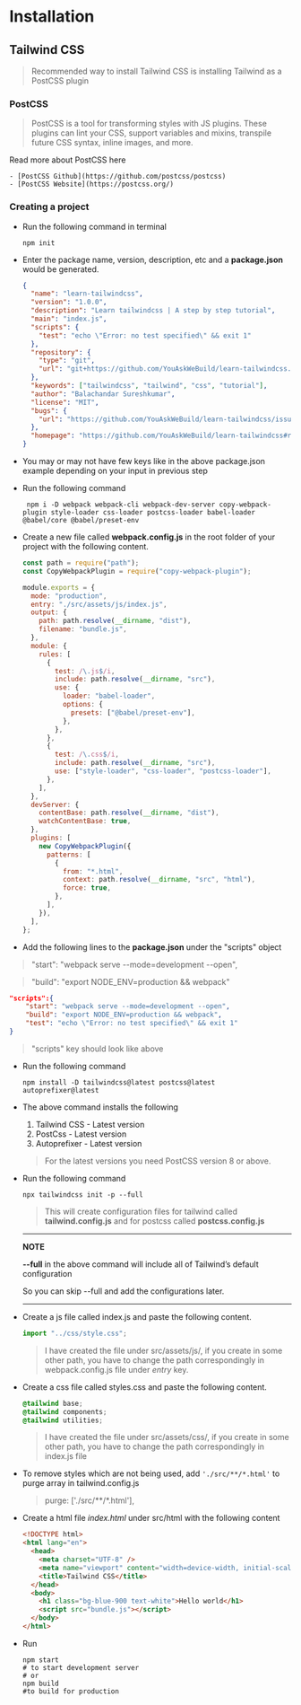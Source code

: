 # Installation

## Tailwind CSS

> Recommended way to install Tailwind CSS is installing Tailwind as a PostCSS plugin

### PostCSS

> PostCSS is a tool for transforming styles with JS plugins. These plugins can lint your CSS, support variables and mixins, transpile future CSS syntax, inline images, and more.

Read more about PostCSS here

    - [PostCSS Github](https://github.com/postcss/postcss)
    - [PostCSS Website](https://postcss.org/)

### Creating a project

- Run the following command in terminal

  ```shell
  npm init
  ```

- Enter the package name, version, description, etc and a **package.json** would be generated.

  ```json
  {
    "name": "learn-tailwindcss",
    "version": "1.0.0",
    "description": "Learn tailwindcss | A step by step tutorial",
    "main": "index.js",
    "scripts": {
      "test": "echo \"Error: no test specified\" && exit 1"
    },
    "repository": {
      "type": "git",
      "url": "git+https://github.com/YouAskWeBuild/learn-tailwindcss.git"
    },
    "keywords": ["tailwindcss", "tailwind", "css", "tutorial"],
    "author": "Balachandar Sureshkumar",
    "license": "MIT",
    "bugs": {
      "url": "https://github.com/YouAskWeBuild/learn-tailwindcss/issues"
    },
    "homepage": "https://github.com/YouAskWeBuild/learn-tailwindcss#readme"
  }
  ```

- You may or may not have few keys like in the above package.json example depending on your input in previous step

- Run the following command

  ```shell
   npm i -D webpack webpack-cli webpack-dev-server copy-webpack-plugin style-loader css-loader postcss-loader babel-loader @babel/core @babel/preset-env
  ```

- Create a new file called **webpack.config.js** in the root folder of your project with the following content.

  ```js
  const path = require("path");
  const CopyWebpackPlugin = require("copy-webpack-plugin");

  module.exports = {
    mode: "production",
    entry: "./src/assets/js/index.js",
    output: {
      path: path.resolve(__dirname, "dist"),
      filename: "bundle.js",
    },
    module: {
      rules: [
        {
          test: /\.js$/i,
          include: path.resolve(__dirname, "src"),
          use: {
            loader: "babel-loader",
            options: {
              presets: ["@babel/preset-env"],
            },
          },
        },
        {
          test: /\.css$/i,
          include: path.resolve(__dirname, "src"),
          use: ["style-loader", "css-loader", "postcss-loader"],
        },
      ],
    },
    devServer: {
      contentBase: path.resolve(__dirname, "dist"),
      watchContentBase: true,
    },
    plugins: [
      new CopyWebpackPlugin({
        patterns: [
          {
            from: "*.html",
            context: path.resolve(__dirname, "src", "html"),
            force: true,
          },
        ],
      }),
    ],
  };
  ```

- Add the following lines to the **package.json** under the "scripts" object

> "start": "webpack serve --mode=development --open",

> "build": "export NODE_ENV=production && webpack"

```json
"scripts":{
    "start": "webpack serve --mode=development --open",
    "build": "export NODE_ENV=production && webpack",
    "test": "echo \"Error: no test specified\" && exit 1"
}
```

> "scripts" key should look like above

- Run the following command

  ```shell
  npm install -D tailwindcss@latest postcss@latest autoprefixer@latest
  ```

- The above command installs the following

  1. Tailwind CSS - Latest version
  2. PostCss - Latest version
  3. Autoprefixer - Latest version

  > For the latest versions you need PostCSS version 8 or above.

- Run the following command

  ```shell
  npx tailwindcss init -p --full
  ```

  > This will create configuration files for tailwind called **tailwind.config.js** and for postcss called **postcss.config.js**

  ***

  **NOTE**

  **--full** in the above command will include all of Tailwind’s default configuration

  So you can skip --full and add the configurations later.

  ***

- Create a js file called index.js and paste the following content.

  ```js
  import "../css/style.css";
  ```

  > I have created the file under src/assets/js/, if you create in some other path, you have to change the path correspondingly in webpack.config.js file under _entry_ key.

- Create a css file called styles.css and paste the following content.

  ```css
  @tailwind base;
  @tailwind components;
  @tailwind utilities;
  ```

  > I have created the file under src/assets/css/, if you create in some other path, you have to change the path correspondingly in index.js file

- To remove styles which are not being used, add `'./src/**/*.html'` to purge array in tailwind.config.js

  > purge: ['./src/**/*.html'],

- Create a html file _index.html_ under src/html with the following content
  ```html
  <!DOCTYPE html>
  <html lang="en">
    <head>
      <meta charset="UTF-8" />
      <meta name="viewport" content="width=device-width, initial-scale=1.0" />
      <title>Tailwind CSS</title>
    </head>
    <body>
      <h1 class="bg-blue-900 text-white">Hello world</h1>
      <script src="bundle.js"></script>
    </body>
  </html>
  ```
- Run
  ```shell
  npm start
  # to start development server
  # or
  npm build
  #to build for production
  ```
